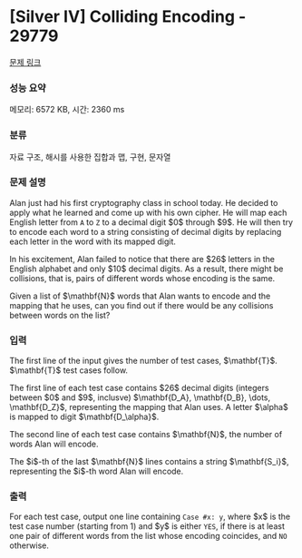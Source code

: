 # [Silver IV] Colliding Encoding - 29779 

[문제 링크](https://www.acmicpc.net/problem/29779) 

### 성능 요약

메모리: 6572 KB, 시간: 2360 ms

### 분류

자료 구조, 해시를 사용한 집합과 맵, 구현, 문자열

### 문제 설명

<p>Alan just had his first cryptography class in school today. He decided to apply what he learned and come up with his own cipher. He will map each English letter from <code>A</code> to <code>Z</code> to a decimal digit $0$ through $9$. He will then try to encode each word to a string consisting of decimal digits by replacing each letter in the word with its mapped digit.</p>

<p>In his excitement, Alan failed to notice that there are $26$ letters in the English alphabet and only $10$ decimal digits. As a result, there might be collisions, that is, pairs of different words whose encoding is the same.</p>

<p>Given a list of $\mathbf{N}$ words that Alan wants to encode and the mapping that he uses, can you find out if there would be any collisions between words on the list?</p>

### 입력 

 <p>The first line of the input gives the number of test cases, $\mathbf{T}$. $\mathbf{T}$ test cases follow.</p>

<p>The first line of each test case contains $26$ decimal digits (integers between $0$ and $9$, inclusve) $\mathbf{D_A}, \mathbf{D_B}, \dots, \mathbf{D_Z}$, representing the mapping that Alan uses. A letter $\alpha$ is mapped to digit $\mathbf{D_\alpha}$.</p>

<p>The second line of each test case contains $\mathbf{N}$, the number of words Alan will encode.</p>

<p>The $i$-th of the last $\mathbf{N}$ lines contains a string $\mathbf{S_i}$, representing the $i$-th word Alan will encode.</p>

### 출력 

 <p>For each test case, output one line containing <code>Case #x: y</code>, where $x$ is the test case number (starting from 1) and $y$ is either <code>YES</code>, if there is at least one pair of different words from the list whose encoding coincides, and <code>NO</code> otherwise.</p>

